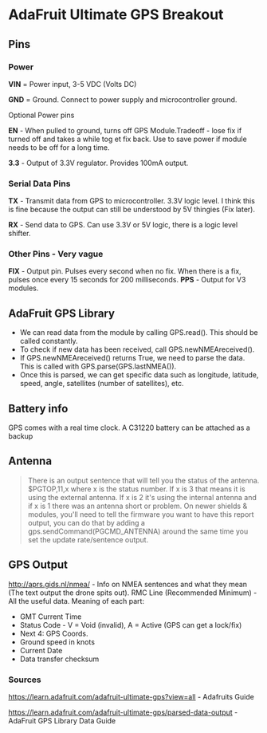 # AdaFruit Ultimate GPS Breakout
## Pins
### Power
**VIN** = Power input, 3-5 VDC (Volts DC)

**GND** = Ground. Connect to power supply and microcontroller ground.

Optional Power pins

**EN** - When pulled to ground, turns off GPS Module.Tradeoff - lose fix if turned off and takes a while tog et fix back. Use to save power if module needs to be off for a long time.

**3.3** - Output of 3.3V regulator. Provides 100mA output.

### Serial Data Pins
**TX** - Transmit data from GPS to microcontroller. 3.3V logic level. I think this is fine because the output can still be understood by 5V thingies (Fix later).

**RX** - Send data to GPS. Can use 3.3V or 5V logic, there is a logic level shifter.

### Other Pins - Very vague
**FIX** - Output pin. Pulses every second when no fix. When there is a fix, pulses once every 15 seconds for 200 milliseconds.
**PPS** - Output for V3 modules.

## AdaFruit GPS Library
* We can read data from the module by calling GPS.read(). This should be called constantly.
* To check if new data has been received, call GPS.newNMEAreceived().
* If GPS.newNMEAreceived() returns True, we need to parse the data. This is called with GPS.parse(GPS.lastNMEA()).
* Once this is parsed, we can get specific data such as longitude, latitude, speed, angle, satellites (number of satellites), etc.

## Battery info
GPS comes with a real time clock. A C31220 battery can be attached as a backup

## Antenna 
> There is an output sentence that will tell you the status of the antenna. $PGTOP,11,x where x is the status number. If x is 3 that means it is using the external antenna. If x is 2 it's using the internal antenna and if x is 1 there was an antenna short or problem.
>On newer shields & modules, you'll need to tell the firmware you want to have this report output, you can do that by adding a gps.sendCommand(PGCMD_ANTENNA) around the same time you set the update rate/sentence output.

## GPS Output
http://aprs.gids.nl/nmea/ - Info on NMEA sentences and what they mean (The text output the drone spits out).
RMC Line (Recommended Minimum) - All the useful data. Meaning of each part:
* GMT Current Time
* Status Code - V = Void (invalid), A = Active (GPS can get a lock/fix)
* Next 4: GPS Coords.
* Ground speed in knots 
* Current Date
* Data transfer checksum

### Sources
https://learn.adafruit.com/adafruit-ultimate-gps?view=all - Adafruits Guide

https://learn.adafruit.com/adafruit-ultimate-gps/parsed-data-output - AdaFruit GPS Library Data Guide

